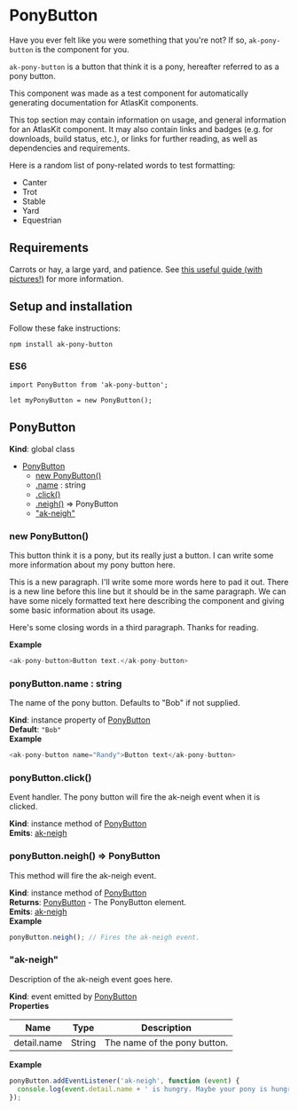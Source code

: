# PonyButton

Have you ever felt like you were something that you're not? If so, `ak-pony-button` is the component
for you.

`ak-pony-button` is a button that think it is a pony, hereafter referred to as a pony button.

This component was made as a test component for automatically generating documentation for AtlasKit
components.

This top section may contain information on usage, and general information for an AtlasKit component.
It may also contain links and badges (e.g. for downloads, build status, etc.), or links for further
reading, as well as dependencies and requirements.

Here is a random list of pony-related words to test formatting:

* Canter
* Trot
* Stable
* Yard
* Equestrian

## Requirements

Carrots or hay, a large yard, and patience. See [this useful guide (with pictures!)](http://www.wikihow.com/Raise-Horses)
for more information.

## Setup and installation

Follow these fake instructions:

```
npm install ak-pony-button
```

### ES6

```
import PonyButton from 'ak-pony-button';

let myPonyButton = new PonyButton();
```
## PonyButton
**Kind**: global class  

* [PonyButton](#markdown-header-ponybutton)
    * [new PonyButton()](#markdown-header-new-ponybutton)
    * [.name](#markdown-header-ponybuttonname-string) : string
    * [.click()](#markdown-header-ponybuttonclick)
    * [.neigh()](#markdown-header-ponybuttonneigh-ponybutton) ⇒ PonyButton
    * ["ak-neigh"](#markdown-header-akneigh)

### new PonyButton()
This button think it is a pony, but its really just a button.
I can write some more information about my pony button here.

This is a new paragraph. I'll write some more words here to pad it out.
There is a new line before this line but it should be in the same paragraph.
We can have some nicely formatted text here describing the component and giving some basic
information about its usage.

Here's some closing words in a third paragraph. Thanks for reading.

**Example**  
```js
<ak-pony-button>Button text.</ak-pony-button>
```
### ponyButton.name : string
The name of the pony button. Defaults to "Bob" if not supplied.

**Kind**: instance property of [PonyButton](#markdown-header-new-ponybutton)  
**Default**: `"Bob"`  
**Example**  
```js
<ak-pony-button name="Randy">Button text</ak-pony-button>
```
### ponyButton.click()
Event handler. The pony button will fire the ak-neigh event when it is clicked.

**Kind**: instance method of [PonyButton](#markdown-header-new-ponybutton)  
**Emits**: [ak-neigh](#markdown-header-akneigh)  
### ponyButton.neigh() ⇒ PonyButton
This method will fire the ak-neigh event.

**Kind**: instance method of [PonyButton](#markdown-header-new-ponybutton)  
**Returns**: [PonyButton](#markdown-header-new-ponybutton) - The PonyButton element.  
**Emits**: [ak-neigh](#markdown-header-akneigh)  
**Example**  
```js
ponyButton.neigh(); // Fires the ak-neigh event.
```
### "ak-neigh"
Description of the ak-neigh event goes here.

**Kind**: event emitted by [PonyButton](#markdown-header-new-ponybutton)  
**Properties**

| Name | Type | Description |
| --- | --- | --- |
| detail.name | String | The name of the pony button. |

**Example**  
```js
ponyButton.addEventListener('ak-neigh', function (event) {
  console.log(event.detail.name + ' is hungry. Maybe your pony is hungry?');
});
```
